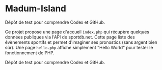 # Madum-Island

Dépôt de test pour comprendre Codex et GitHub.

Ce projet propose une page d'accueil `index.php` qui récupère quelques données publiques via l'API de sportdb.net.
Cette page liste des évènements sportifs et permet d'imaginer ses pronostics (sans argent bien sûr).
Une page `hello.php` affiche simplement "Hello World" pour tester le fonctionnement de PHP.


Dépôt de test pour comprendre Codex et GitHub.


